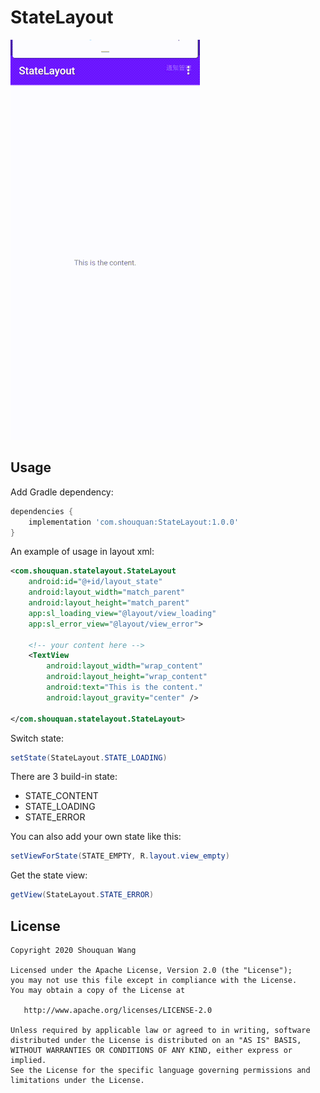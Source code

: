 # StateLayout
![screen](screen.gif)

## Usage

Add Gradle dependency:

```groovy
dependencies {
    implementation 'com.shouquan:StateLayout:1.0.0'
}
```

An example of usage in layout xml:

```xml
<com.shouquan.statelayout.StateLayout
    android:id="@+id/layout_state"
    android:layout_width="match_parent"
    android:layout_height="match_parent"
    app:sl_loading_view="@layout/view_loading"
    app:sl_error_view="@layout/view_error">
    
    <!-- your content here -->
    <TextView
        android:layout_width="wrap_content"
        android:layout_height="wrap_content"
        android:text="This is the content."
        android:layout_gravity="center" />

</com.shouquan.statelayout.StateLayout>
```

Switch state:

```java
setState(StateLayout.STATE_LOADING)
```

There are 3 build-in state:
* STATE_CONTENT
* STATE_LOADING
* STATE_ERROR

You can also add your own state like this:
```java
setViewForState(STATE_EMPTY, R.layout.view_empty)
```

Get the state view:
```java
getView(StateLayout.STATE_ERROR)
```

## License
```
Copyright 2020 Shouquan Wang

Licensed under the Apache License, Version 2.0 (the "License");
you may not use this file except in compliance with the License.
You may obtain a copy of the License at

   http://www.apache.org/licenses/LICENSE-2.0

Unless required by applicable law or agreed to in writing, software
distributed under the License is distributed on an "AS IS" BASIS,
WITHOUT WARRANTIES OR CONDITIONS OF ANY KIND, either express or implied.
See the License for the specific language governing permissions and
limitations under the License.
```